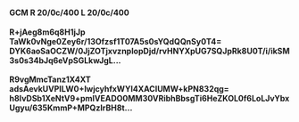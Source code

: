 #### GCM R 20/0c/400 L 20/0c/400
**R+jAeg8m6q8H1jJp**<br/>**TaWk0vNge0Zey6r/13Ofzsf1T07A5s0sYQdQQnSy0T4=**<br/>**DYK6aoSaOCZW/0JjZOTjxvznpIopDjd/rvHNYXpUG7SQJpRk8U0T/i/ikSM3s0s34bJq6eVpSGLkwJgL...**<br/><br/>
**R9vgMmcTanz1X4XT**<br/>**adsAevkUVPILW0+IwjcyhfxWYl4XACIUMW+kPN832qg=**<br/>**h8IvDSb1XeNtV9+pmIVEADO0MM30VRibhBbsgTi6HeZKOL0f6LoLJvYbxUgyu/635KmmP+MPQzlrBH8t...**